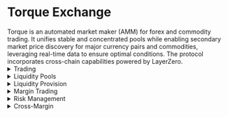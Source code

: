 # Torque Exchange

<div class="intro-description">
Torque is an automated market maker (AMM) for forex and commodity trading. It unifies stable and concentrated pools while enabling secondary market price discovery for major currency pairs and commodities, leveraging real-time data to ensure optimal conditions. The protocol incorporates cross-chain capabilities powered by LayerZero.
</div>

<div class="faq-container">

<details>
<summary>Trading</summary>
<div>
Instant token swaps with competitive rates, price impact protection, and gas-efficient transactions.
</div>
</details>

<details>
<summary>Liquidity Pools</summary>
<div>
Major forex pairs and commodities with optimized pool architecture for minimal slippage and dynamic fee structure.
</div>
</details>

<details>
<summary>Liquidity Provision</summary>
<div>
Provide liquidity to any supported pair, earn trading fees and rewards with flexible position management.
</div>
</details>

<details>
<summary>Margin Trading</summary>
<div>
Advanced margin trading functionality through the TorqueFX smart contract extension, enabling up to 500x leverage on major forex pairs and commodities with comprehensive risk management systems, real-time position monitoring, and automated safeguards.
</div>
</details>

<details>
<summary>Risk Management</summary>
<div>
Take-profit and stop-loss protection with position monitoring to protect trader positions against market volatility.
</div>
</details>

<details>
<summary>Cross-Margin</summary>
<div class="faq-reward">
Efficient margin utilization across multiple positions with shared portfolio margin for optimal capital efficiency.
</div>
</details>
</div>